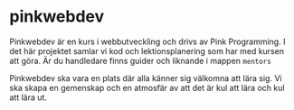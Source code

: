 # pinkwebdev

Pinkwebdev är en kurs i webbutveckling och drivs av Pink Programming. I det här projektet samlar vi kod och lektionsplanering som har med kursen att göra. Är du handledare finns guider och liknande i mappen `mentors`

Pinkwebdev ska vara en plats där alla känner sig välkomna att lära sig. Vi ska skapa en gemenskap och en atmosfär av att det är kul att lära och kul att lära ut.